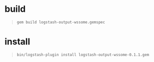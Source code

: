# build

> `gem build logstash-output-wssome.gemspec`   

# install

> `bin/logstash-plugin install logstash-output-wssome-0.1.1.gem`